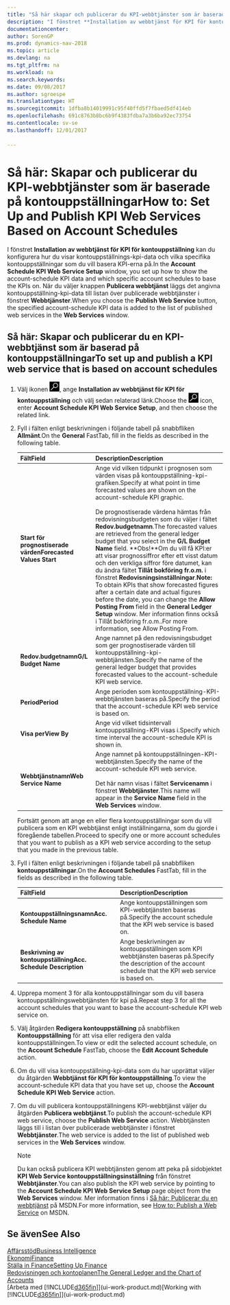 ```yaml
---
title: "Så här skapar och publicerar du KPI-webbtjänster som är baserade på kontouppställningar"
description: "I fönstret **Installation av webbtjänst för KPI för kontouppställning**, kan du konfigurera hur du visar kontouppställnings-kpi-data och vilka specifika kontouppställningar som du vill basera KPI-erna på."
documentationcenter: 
author: SorenGP
ms.prod: dynamics-nav-2018
ms.topic: article
ms.devlang: na
ms.tgt_pltfrm: na
ms.workload: na
ms.search.keywords: 
ms.date: 09/08/2017
ms.author: sgroespe
ms.translationtype: HT
ms.sourcegitcommit: 1dfba8b14019991c95f40ffd5f7fbaed5df414eb
ms.openlocfilehash: 691c8763b8bc6b9f4383fdba7a3b6ba92ec73754
ms.contentlocale: sv-se
ms.lasthandoff: 12/01/2017

---
```

# <a name="how-to-set-up-and-publish-kpi-web-services-based-on-account-schedules"></a><span data-ttu-id="afebc-103">Så här: Skapar och publicerar du KPI-webbtjänster som är baserade på kontouppställningar</span><span class="sxs-lookup"><span data-stu-id="afebc-103">How to: Set Up and Publish KPI Web Services Based on Account Schedules</span></span>
<span data-ttu-id="afebc-104">I fönstret **Installation av webbtjänst för KPI för kontouppställning** kan du konfigurera hur du visar kontouppställnings-kpi-data och vilka specifika kontouppställningar som du vill basera KPI-erna på.</span><span class="sxs-lookup"><span data-stu-id="afebc-104">In the **Account Schedule KPI Web Service Setup** window, you set up how to show the account-schedule KPI data and which specific account schedules to base the KPIs on.</span></span> <span data-ttu-id="afebc-105">När du väljer knappen **Publicera webbtjänst** läggs det angivna kontouppställning-kpi-data till listan över publicerade webbtjänster i fönstret **Webbtjänster**.</span><span class="sxs-lookup"><span data-stu-id="afebc-105">When you choose the **Publish Web Service** button, the specified account-schedule KPI data is added to the list of published web services in the **Web Services** window.</span></span>  

## <a name="to-set-up-and-publish-a-kpi-web-service-that-is-based-on-account-schedules"></a><span data-ttu-id="afebc-106">Så här: Skapar och publicerar du en KPI-webbtjänst som är baserad på kontouppställningar</span><span class="sxs-lookup"><span data-stu-id="afebc-106">To set up and publish a KPI web service that is based on account schedules</span></span>  

1.  <span data-ttu-id="afebc-107">Välj ikonen ![Söka efter sida eller rapport](media/ui-search/search_small.png "ikonen Söka efter sida eller rapport"), ange **Installation av webbtjänst för KPI för kontouppställning** och välj sedan relaterad länk.</span><span class="sxs-lookup"><span data-stu-id="afebc-107">Choose the ![Search for Page or Report](media/ui-search/search_small.png "Search for Page or Report icon") icon, enter **Account Schedule KPI Web Service Setup**, and then choose the related link.</span></span>  
2.  <span data-ttu-id="afebc-108">Fyll i fälten enligt beskrivningen i följande tabell på snabbfliken **Allmänt**.</span><span class="sxs-lookup"><span data-stu-id="afebc-108">On the **General** FastTab, fill in the fields as described in the following table.</span></span>  

    |<span data-ttu-id="afebc-109">Fält</span><span class="sxs-lookup"><span data-stu-id="afebc-109">Field</span></span>|<span data-ttu-id="afebc-110">Description</span><span class="sxs-lookup"><span data-stu-id="afebc-110">Description</span></span>|  
    |---------------------------------|---------------------------------------|  
    |<span data-ttu-id="afebc-111">**Start för prognostiserade värden**</span><span class="sxs-lookup"><span data-stu-id="afebc-111">**Forecasted Values Start**</span></span>|<span data-ttu-id="afebc-112">Ange vid vilken tidpunkt i prognosen som värden visas på kontouppställning-kpi-grafiken.</span><span class="sxs-lookup"><span data-stu-id="afebc-112">Specify at what point in time forecasted values are shown on the account-schedule KPI graphic.</span></span><br /><br /> <span data-ttu-id="afebc-113">De prognostiserade värdena hämtas från redovisningsbudgeten som du väljer i fältet **Redov.budgetnamn**.</span><span class="sxs-lookup"><span data-stu-id="afebc-113">The forecasted values are retrieved from the general ledger budget that you select in the **G/L Budget Name** field.</span></span> <span data-ttu-id="afebc-114">**Obs!**Om du vill få KPI:er att visar prognossiffror efter ett visst datum och den verkliga siffror före datumet, kan du ändra fältet **Tillåt bokföring fr.o.m.** i fönstret **Redovisningsinställningar**.</span><span class="sxs-lookup"><span data-stu-id="afebc-114">**Note:**  To obtain KPIs that show forecasted figures after a certain date and actual figures before the date, you can change the **Allow Posting From** field in the **General Ledger Setup** window.</span></span> <span data-ttu-id="afebc-115">Mer information finns också i Tillåt bokföring fr.o.m..</span><span class="sxs-lookup"><span data-stu-id="afebc-115">For more information, see Allow Posting From.</span></span>|  
    |<span data-ttu-id="afebc-116">**Redov.budgetnamn**</span><span class="sxs-lookup"><span data-stu-id="afebc-116">**G/L Budget Name**</span></span>|<span data-ttu-id="afebc-117">Ange namnet på den redovisningsbudget som ger prognostiserade värden till kontouppställning-kpi-webbtjänsten.</span><span class="sxs-lookup"><span data-stu-id="afebc-117">Specify the name of the general ledger budget that provides forecasted values to the account-schedule KPI web service.</span></span>|  
    |<span data-ttu-id="afebc-118">**Period**</span><span class="sxs-lookup"><span data-stu-id="afebc-118">**Period**</span></span>|<span data-ttu-id="afebc-119">Ange perioden som kontouppställning-KPI-webbtjänsten baseras på.</span><span class="sxs-lookup"><span data-stu-id="afebc-119">Specify the period that the account-schedule KPI web service is based on.</span></span>|  
    |<span data-ttu-id="afebc-120">**Visa per**</span><span class="sxs-lookup"><span data-stu-id="afebc-120">**View By**</span></span>|<span data-ttu-id="afebc-121">Ange vid vilket tidsintervall kontouppställning-KPI visas i.</span><span class="sxs-lookup"><span data-stu-id="afebc-121">Specify which time interval the account-schedule KPI is shown in.</span></span>|  
    |<span data-ttu-id="afebc-122">**Webbtjänstnamn**</span><span class="sxs-lookup"><span data-stu-id="afebc-122">**Web Service Name**</span></span>|<span data-ttu-id="afebc-123">Ange namnet på kontouppställningen-KPI-webbtjänsten.</span><span class="sxs-lookup"><span data-stu-id="afebc-123">Specify the name of the account-schedule KPI web service.</span></span><br /><br /> <span data-ttu-id="afebc-124">Det här namn visas i fältet **Servicenamn** i fönstret **Webbtjänster**.</span><span class="sxs-lookup"><span data-stu-id="afebc-124">This name will appear in the **Service Name** field in the **Web Services** window.</span></span>|  

    <span data-ttu-id="afebc-125">Fortsätt genom att ange en eller flera kontouppställningar som du vill publicera som en KPI webbtjänst enligt inställningarna, som du gjorde i föregående tabellen.</span><span class="sxs-lookup"><span data-stu-id="afebc-125">Proceed to specify one or more account schedules that you want to publish as a KPI web service according to the setup that you made in the previous table.</span></span>  

3.  <span data-ttu-id="afebc-126">Fyll i fälten enligt beskrivningen i följande tabell på snabbfliken **kontouppställningar**.</span><span class="sxs-lookup"><span data-stu-id="afebc-126">On the **Account Schedules** FastTab, fill in the fields as described in the following table.</span></span>  

    |<span data-ttu-id="afebc-127">Fält</span><span class="sxs-lookup"><span data-stu-id="afebc-127">Field</span></span>|<span data-ttu-id="afebc-128">Description</span><span class="sxs-lookup"><span data-stu-id="afebc-128">Description</span></span>|  
    |---------------------------------|---------------------------------------|  
    |<span data-ttu-id="afebc-129">**Kontouppställningsnamn**</span><span class="sxs-lookup"><span data-stu-id="afebc-129">**Acc. Schedule Name**</span></span>|<span data-ttu-id="afebc-130">Ange kontouppställningen som KPI-webbtjänsten baseras på.</span><span class="sxs-lookup"><span data-stu-id="afebc-130">Specify the account schedule that the KPI web service is based on.</span></span>|  
    |<span data-ttu-id="afebc-131">**Beskrivning av kontouppställning**</span><span class="sxs-lookup"><span data-stu-id="afebc-131">**Acc. Schedule Description**</span></span>|<span data-ttu-id="afebc-132">Ange beskrivningen av kontouppställningen som KPI webbtjänsten baseras på.</span><span class="sxs-lookup"><span data-stu-id="afebc-132">Specify the description of the account schedule that the KPI web service is based on.</span></span>|  

4.  <span data-ttu-id="afebc-133">Upprepa moment 3 för alla kontouppställningar som du vill basera kontouppställningswebbtjänsten för kpi på.</span><span class="sxs-lookup"><span data-stu-id="afebc-133">Repeat step 3 for all the account schedules that you want to base the account-schedule KPI web service on.</span></span>  
5.  <span data-ttu-id="afebc-134">Välj åtgärden **Redigera kontouppställning** på snabbfliken **Kontouppställning** för att visa eller redigera den valda kontouppställningen.</span><span class="sxs-lookup"><span data-stu-id="afebc-134">To view or edit the selected account schedule, on the **Account Schedule** FastTab, choose the **Edit Account Schedule** action.</span></span>  
6.  <span data-ttu-id="afebc-135">Om du vill visa kontouppställning-kpi-data som du har upprättat väljer du åtgärden **Webbtjänst för KPI för kontouppställning**.</span><span class="sxs-lookup"><span data-stu-id="afebc-135">To view the account-schedule KPI data that you have set up, choose the **Account Schedule KPI Web Service** action.</span></span>  
7.  <span data-ttu-id="afebc-136">Om du vill publicera kontouppställningens KPI-webbtjänst väljer du åtgärden **Publicera webbtjänst**.</span><span class="sxs-lookup"><span data-stu-id="afebc-136">To publish the account-schedule KPI web service, choose the **Publish Web Service** action.</span></span> <span data-ttu-id="afebc-137">Webbtjänsten läggs till i listan över publicerade webbtjänster i fönstret **Webbtjänster**.</span><span class="sxs-lookup"><span data-stu-id="afebc-137">The web service is added to the list of published web services in the **Web Services** window.</span></span>  

    > [!NOTE]  
    >  <span data-ttu-id="afebc-138">Du kan också publicera KPI webbtjänsten genom att peka på sidobjektet **KPI Web Service kontouppställningsinställning** från fönstret **Webbtjänster**.</span><span class="sxs-lookup"><span data-stu-id="afebc-138">You can also publish the KPI web service by pointing to the **Account Schedule KPI Web Service Setup** page object from the **Web Services** window.</span></span> <span data-ttu-id="afebc-139">Mer information finns i [Så här: Publicerar du en webbtjänst](https://msdn.microsoft.com/en-us/library/dd338978.aspx) på MSDN.</span><span class="sxs-lookup"><span data-stu-id="afebc-139">For more information, see [How to: Publish a Web Service](https://msdn.microsoft.com/en-us/library/dd338978.aspx) on MSDN.</span></span>  

## <a name="see-also"></a><span data-ttu-id="afebc-140">Se även</span><span class="sxs-lookup"><span data-stu-id="afebc-140">See Also</span></span>  
[<span data-ttu-id="afebc-141">Affärsstöd</span><span class="sxs-lookup"><span data-stu-id="afebc-141">Business Intelligence</span></span>](bi.md)  
[<span data-ttu-id="afebc-142">Ekonomi</span><span class="sxs-lookup"><span data-stu-id="afebc-142">Finance</span></span>](finance.md)  
[<span data-ttu-id="afebc-143">Ställa in Finance</span><span class="sxs-lookup"><span data-stu-id="afebc-143">Setting Up Finance</span></span>](finance-setup-finance.md)  
[<span data-ttu-id="afebc-144">Redovisningen och kontoplanen</span><span class="sxs-lookup"><span data-stu-id="afebc-144">The General Ledger and the Chart of Accounts</span></span>](finance-general-ledger.md)  
<span data-ttu-id="afebc-145">[Arbeta med [!INCLUDE[d365fin](includes/d365fin_md.md)]](ui-work-product.md)</span><span class="sxs-lookup"><span data-stu-id="afebc-145">[Working with [!INCLUDE[d365fin](includes/d365fin_md.md)]](ui-work-product.md)</span></span>

